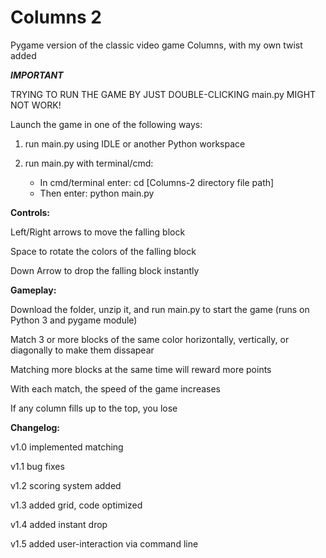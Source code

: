 # Columns 2
Pygame version of the classic video game Columns, with my own twist added

***IMPORTANT***

TRYING TO RUN THE GAME BY JUST DOUBLE-CLICKING main.py MIGHT NOT WORK!

Launch the game in one of the following ways:

1) run main.py using IDLE or another Python workspace

2) run main.py with terminal/cmd: 
	- In cmd/terminal enter: cd [Columns-2 directory file path]
	- Then enter: python main.py


**Controls:**

Left/Right arrows to move the falling block

Space to rotate the colors of the falling block

Down Arrow to drop the falling block instantly


**Gameplay:**

Download the folder, unzip it, and run main.py to start the game (runs on Python 3 and pygame module)

Match 3 or more blocks of the same color horizontally, vertically, or diagonally to make them dissapear

Matching more blocks at the same time will reward more points

With each match, the speed of the game increases

If any column fills up to the top, you lose


**Changelog:**

v1.0 implemented matching

v1.1 bug fixes

v1.2 scoring system added

v1.3 added grid, code optimized

v1.4 added instant drop

v1.5 added user-interaction via command line
